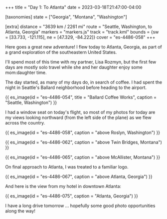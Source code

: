 +++
title = "Day 1: To Atlanta"
date = 2023-03-18T21:47:00-04:00

[taxonomies]
state = ["Georgia", "Montana", "Washington"]

[extra]
distance = "3639 km / 2261 mi"
route = "Seattle, Washington, to Atlanta, Georgia"
markers = "markers.js"
track = "track.kml"
bounds = {sw = [33.733, -121.115], ne = [47.329, -84.222]}
cover = "es-4486-058"
+++

Here goes a great new adventure! I flew today to Atlanta, Georgia, as part of a grand exploration of the southeastern United States.

<!-- more -->

I'll spend most of this time with my partner, Lisa Rozmyn, but the first few days are mostly solo travel while she and her daughter enjoy some mom:daughter time.

The day started, as many of my days do, in search of coffee. I had spent the night in Seattle's Ballard neighborhood before heading to the airport.

{{ es_image(id = "es-4486-054", title = "Ballard Coffee Works", caption = "Seattle, Washington") }}

I had a window seat on today's flight, so most of my photos for today are my views looking northward (from the left side of the plane) as we flew across the country.

{{ es_image(id = "es-4486-058", caption = "above Roslyn, Washington") }}

{{ es_image(id = "es-4486-062", caption = "above Twin Bridges, Montana") }}

{{ es_image(id = "es-4486-065", caption = "above McAllister, Montana") }}

On final approach to Atlanta, I was treated to a familiar logo.

{{ es_image(id = "es-4486-067", caption = "above Atlanta, Georgia") }}

And here is the view from my hotel in downtown Atlanta:

{{ es_image(id = "es-4486-075", caption = "Atlanta, Georgia") }}

I have a long drive tomorrow ... hopefully some good photo opportunities along the way!
